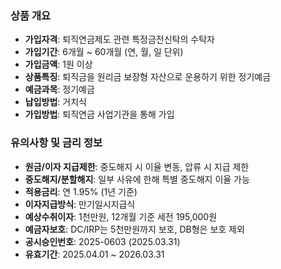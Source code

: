 ### 상품 개요  
- **가입자격**: 퇴직연금제도 관련 특정금전신탁의 수탁자  
- **가입기간**: 6개월 ~ 60개월 (연, 월, 일 단위)  
- **가입금액**: 1원 이상  
- **상품특징**: 퇴직금을 원리금 보장형 자산으로 운용하기 위한 정기예금  
- **예금과목**: 정기예금  
- **납입방법**: 거치식  
- **가입방법**: 퇴직연금 사업기관을 통해 가입  

### 유의사항 및 금리 정보  
- **원금/이자 지급제한**: 중도해지 시 이율 변동, 압류 시 지급 제한  
- **중도해지/분할해지**: 일부 사유에 한해 특별 중도해지 이율 가능  
- **적용금리**: 연 1.95% (1년 기준)  
- **이자지급방식**: 만기일시지급식  
- **예상수취이자**: 1천만원, 12개월 기준 세전 195,000원  
- **예금자보호**: DC/IRP는 5천만원까지 보호, DB형은 보호 제외  
- **공시승인번호**: 2025-0603 (2025.03.31)  
- **유효기간**: 2025.04.01 ~ 2026.03.31